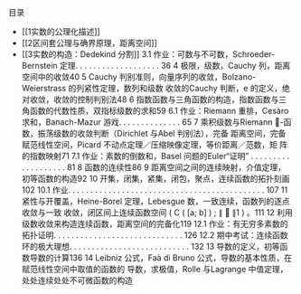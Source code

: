 目录
- [[1实数的公理化描述]]
- [[2区间套公理与确界原理，距离空间]]
- [[3实数的构造：Dedekind 分割]]
3.1 作业：可数与不可数，Schroeder-Bernstein 定理. . . . . . . . . . . . . . . . . . . 36
4 极限，级数，Cauchy 列，距离空间中的收敛40
5 Cauchy 判别准则，向量序列的收敛，Bolzano-Weierstrass 的列紧性定理，数列和级数
收敛的Cauchy 判断，e 的定义，绝对收敛，收敛的控制判别法48
6 指数函数与三角函数的构造，指数函数与三角函数的代数性质，双指标级数的求和59
6.1 作业：Riemann 重排，Cesàro 求和，Banach-Mazur 游戏. . . . . . . . . . . . . . 65
7 乘积级数与Riemann -函数，振荡级数的收敛判断（Dirichlet 与Abel 判别法），完备
距离空间，完备赋范线性空间，Picard 不动点定理／压缩映像定理，等价距离／范数，矩
阵的指数映射71
7.1 作业：素数的倒数和，Basel 问题的Euler“证明” . . . . . . . . . . . . . . . . . . . 81
8 函数的连续性86
9 距离空间之间的连续映射，介值定理，初等函数的构造92
10 开集，闭集，紧集，闭包，聚点，连续函数的拓扑刻画102
10.1 作业. . . . . . . . . . . . . . . . . . . . . . . . . . . . . . . . . . . . . . . . . . . . 107
11 紧性与开覆盖，Heine-Borel 定理，Lebesgue 数，一致连续，函数列的逐点收敛与一致
收敛，闭区间上连续函数空间
(
C
(
[a; b]
)
; ∥  ∥1
)
。111
12 利用级数收敛来构造连续函数，距离空间的完备化119
12.1 作业：有⽆穷多素数的拓扑证明. . . . . . . . . . . . . . . . . . . . . . . . . . . . . 126
12.2 期中考试：连续函数环的极⼤理想. . . . . . . . . . . . . . . . . . . . . . . . . . . 132
13 导数的定义，初等函数导数的计算136
14 Leibniz 公式，Faà di Bruno 公式，导数的基本性质，在赋范线性空间中取值的函数的
导数，求极值，Rolle 与Lagrange 中值定理，处处连续处处不可微函数的构造
